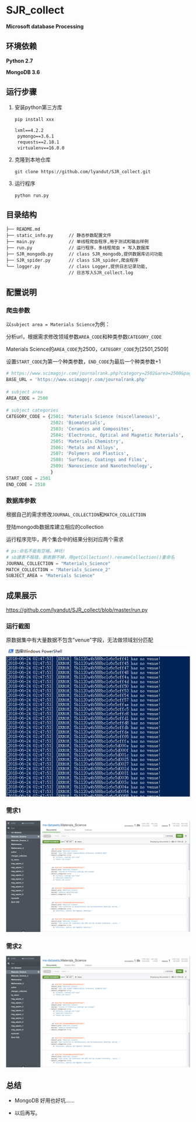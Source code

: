 SJR_collect
===
**Microsoft database Processing**


## 环境依赖
**Python 2.7**

**MongoDB 3.6**

## 运行步骤

1. 安装python第三方库
   
   `pip install xxx`
   
   ```
   lxml==4.2.2
	pymongo==3.6.1
	requests==2.18.1
	virtualenv==16.0.0
   ```

2. 克隆到本地仓库
   
   `git clone https://github.com/lyandut/SJR_collect.git` 

3. 运行程序
   
   `python run.py`

## 目录结构
```
├── README.md           
├── static_info.py      // 静态参数配置文件 
├── main.py             // 单线程爬虫程序,用于测试和输出样例
├── run.py              // 运行程序，多线程爬虫 + 写入数据库
├── SJR_mongodb.py      // class SJR_mongodb,提供数据库访问功能
├── SJR_spider.py       // class SJR_spider,爬虫程序
└── logger.py           // class Logger,提供日志记录功能,
                        // 日志写入SJR_collect.log          
```

## 配置说明
### 爬虫参数

以`subject area = Materials Science`为例：

分析url，根据需求修改领域参数`AREA_CODE`和种类参数`CATEGORY_CODE`

Materials Science的`AREA_CODE`为2500，`CATEGORY_CODE`为[2501,2509]

设置`START_CODE`为第一个种类参数，`END_CODE`为最后一个种类参数+1

```python
# https://www.scimagojr.com/journalrank.php?category=2502&area=2500&page=2&total_size=91
BASE_URL = 'https://www.scimagojr.com/journalrank.php'

# subject area
AREA_CODE = 2500

# subject categories
CATEGORY_CODE = {2501: 'Materials Science (miscellaneous)',
                 2502: 'Biomaterials',
                 2503: 'Ceramics and Composites',
                 2504: 'Electronic, Optical and Magnetic Materials',
                 2505: 'Materials Chemistry',
                 2506: 'Metals and Alloys',
                 2507: 'Polymers and Plastics',
                 2508: 'Surfaces, Coatings and Films',
                 2509: 'Nanoscience and Nanotechnology',
                 }
START_CODE = 2501
END_CODE = 2510

```

### 数据库参数

根据自己的需求修改`JOURNAL_COLLECTION`和`MATCH_COLLECTION`

登陆mongodb数据库建立相应的collection

运行程序完毕，两个集合中的结果分别对应两个需求

```python
# ps:命名不能有空格，神坑!
# sb建表不报错，删表删不掉，用getCollection().renameCollection()重命名
JOURNAL_COLLECTION = "Materials_Science"
MATCH_COLLECTION = "Materials_Science_2"
SUBJECT_AREA = "Materials Science"
```

## 成果展示
https://github.com/lyandut/SJR_collect/blob/master/run.py
### 运行截图
原数据集中有大量数据不包含"venue"字段，无法做领域划分匹配

![Alt text](https://github.com/lyandut/SJR_collect/blob/master/Screenshots/run.png)
### 需求1
![Alt text](https://github.com/lyandut/SJR_collect/blob/master/Screenshots/demand1.png)
### 需求2
![Alt text](https://github.com/lyandut/SJR_collect/blob/master/Screenshots/demand1.png)

## 总结

- MongoDB 好用也好坑……

- 以后再写。
